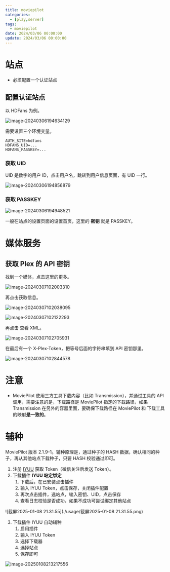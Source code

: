 ```yaml
---
title: moviepilot
categories: 
  - [play,server]
tags:
  - moviepilot
date: 2024/03/06 00:00:00
update: 2024/03/06 00:00:00
---
```


# 站点

- 必须配置一个认证站点

## 配置认证站点

以 HDFans 为例。

![image-20240306194634129](usage/image-20240306194634129.png)

需要设置三个环境变量。

```shell
AUTH_SITE=hdfans
HDFANS_UID=...
HDFANS_PASSKEY=...
```

### 获取 UID

UID 是数字的用户 ID，点击用户名，跳转到用户信息页面，有 UID 一行。

![image-20240306194856879](usage/image-20240306194856879.png)

### 获取 PASSKEY

![image-20240306194948521](usage/image-20240306194948521.png)

一般在站点的设置页面的设置首页，这里的 **密钥** 就是 PASSKEY。

# 媒体服务

## 获取 Plex 的 API 密钥

找到一个媒体，点击这里的更多。

![image-20240307102003310](usage/image-20240307102003310.png)

再点击获取信息。

![image-20240307102038095](usage/image-20240307102038095.png)

![image-20240307102122293](usage/image-20240307102122293.png)

再点击 查看 XML。

![image-20240307102705931](usage/image-20240307102705931.png)

在最后有一个 X-Plex-Token，把等号后面的字符串填到 API 密钥那里。

![image-20240307102844578](usage/image-20240307102844578.png)

# 注意

- MoviePilot 使用三方工具下载内容（比如 Transmission），并通过工具的 API 调用，需要注意的是，下载路径是 MoviePilot 指定的下载路径，如果 Transmission 在另外的容器里面，要确保下载路径在 MoviePilot 和 下载工具的映射**是一致的**。

# 辅种

MoviePilot 版本 2.1.9-1。辅种原理是，通过种子的 HASH 数据，确认相同的种子，再从其他站点下载种子，只要 HASH 校验通过即可。

1. 注册 [IYUU](https://iyuu.cn/) 获取 Token（微信关注后发送 Token）。
2. 下载插件 **IYUU 站定绑定**
   1. 下载后，在已安装点击插件
   2. 输入 IYUU Token，点击保存，关闭插件配置
   3. 再次点击插件，选站点，输入密钥、UID，点击保存
   4. 查看日志校验是否成功，如果不成功可尝试绑定其他站点

![截屏2025-01-08 21.31.55](./usage/截屏2025-01-08 21.31.55.png)

3. 下载插件 IYUU 自动辅种
   1. 启用插件
   2. 输入 IYUU Token
   3. 选择下载器
   4. 选择站点
   5. 保存即可

![image-20250108213217556](./usage/image-20250108213217556.png)

